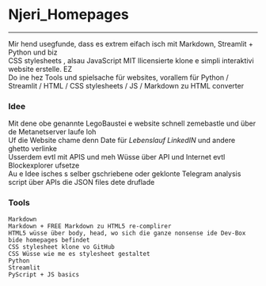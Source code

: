 # Njeri_Homepages
---
Mir hend usegfunde, dass es extrem eifach isch mit Markdown, Streamlit + Python und biz<br/>
CSS stylesheets , alsau JavaScript MIT llicensierte klone e simpli interaktivi website erstelle. EZ
<br/>
Do ine hez Tools und spielsache für websites, vorallem für Python / Streamlit / HTML / CSS stylesheets / JS / Markdown zu HTML converter <br/>
### Idee
Mit dene obe genannte LegoBaustei e website schnell zemebastle und über de Metanetserver laufe loh <br/>
Uf die Website chame denn Date für *Lebenslauf* *LinkedIN* und andere ghetto verlinke <br/>
Usserdem evtl mit APIS und meh Wüsse über API und Internet evtl Blockexplorer ufsetze <br/>
Au e Idee isches s selber gschriebene oder geklonte Telegram analysis script über APIs die JSON files dete druflade <br/>

### Tools
`Markdown` <br/>
`Markdown + FREE Markdown zu HTML5 re-complirer` <br/>
`HTML5 wüsse über body, head, wo sich die ganze nonsense ide Dev-Box bide homepages befindet` <br/>
`CSS stylesheet klone vo GitHub` <br/>
`CSS Wüsse wie me es stylesheet gestaltet` <br/>
`Python` <br/>
`Streamlit` <br/>
`PyScript + JS basics`

